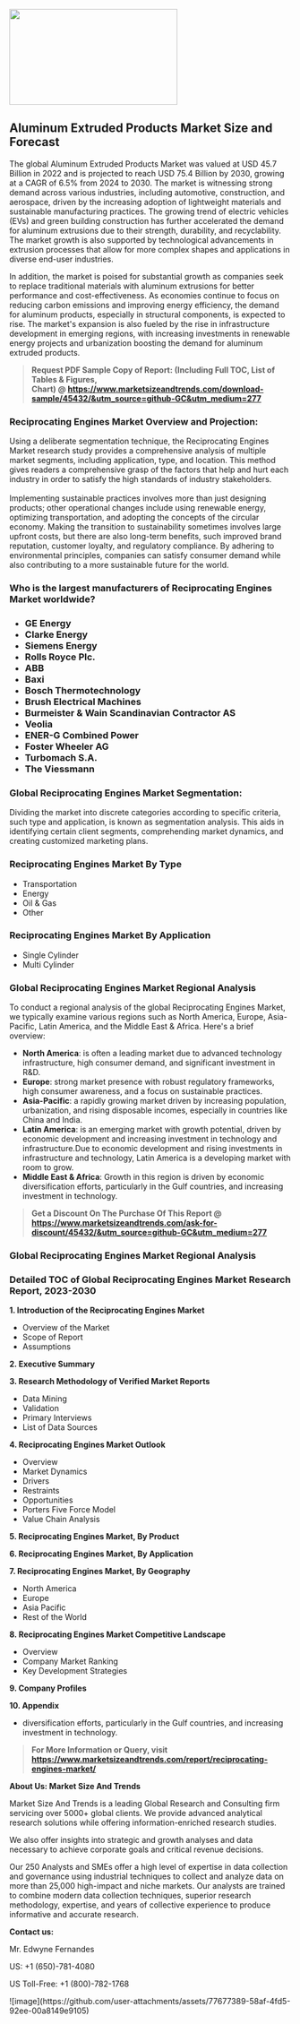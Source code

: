 <p><img class="alignnone size-medium wp-image-20088" src="https://ffe5etoiles.com/wp-content/uploads/2024/12/MST1-300x171.png" alt="" width="300" height="171" /></p><h2>Aluminum Extruded Products Market Size and Forecast</h2><p>The global Aluminum Extruded Products Market was valued at USD 45.7 Billion in 2022 and is projected to reach USD 75.4 Billion by 2030, growing at a CAGR of 6.5% from 2024 to 2030. The market is witnessing strong demand across various industries, including automotive, construction, and aerospace, driven by the increasing adoption of lightweight materials and sustainable manufacturing practices. The growing trend of electric vehicles (EVs) and green building construction has further accelerated the demand for aluminum extrusions due to their strength, durability, and recyclability. The market growth is also supported by technological advancements in extrusion processes that allow for more complex shapes and applications in diverse end-user industries.</p><p>In addition, the market is poised for substantial growth as companies seek to replace traditional materials with aluminum extrusions for better performance and cost-effectiveness. As economies continue to focus on reducing carbon emissions and improving energy efficiency, the demand for aluminum products, especially in structural components, is expected to rise. The market's expansion is also fueled by the rise in infrastructure development in emerging regions, with increasing investments in renewable energy projects and urbanization boosting the demand for aluminum extruded products.</p></p><blockquote id="" class=""><strong>Request PDF Sample Copy of Report: (Including Full TOC, List of Tables &amp; Figures, Chart)&nbsp;@&nbsp;<strong><a href="https://www.marketsizeandtrends.com/download-sample/45432/&utm_source=github-GC&utm_medium=277" target="_blank">https://www.marketsizeandtrends.com/download-sample/45432/&utm_source=github-GC&utm_medium=277</a></strong></strong></blockquote><h3 id="" class="">Reciprocating Engines Market&nbsp;Overview and Projection:</h3><p id="" class="">Using a deliberate segmentation technique, the Reciprocating Engines Market research study provides a comprehensive analysis of multiple market segments, including application, type, and location. This method gives readers a comprehensive grasp of the factors that help and hurt each industry in order to satisfy the high standards of industry stakeholders. <br /> <br />Implementing sustainable practices involves more than just designing products; other operational changes include using renewable energy, optimizing transportation, and adopting the concepts of the circular economy. Making the transition to sustainability sometimes involves large upfront costs, but there are also long-term benefits, such improved brand reputation, customer loyalty, and regulatory compliance. By adhering to environmental principles, companies can satisfy consumer demand while also contributing to a more sustainable future for the world.</p><h3 id="" class="">Who is the largest manufacturers of&nbsp;Reciprocating Engines Market worldwide?</h3><h3 class=""><p><ul><li>GE Energy </li><li> Clarke Energy </li><li> Siemens Energy </li><li> Rolls Royce Plc. </li><li> ABB </li><li> Baxi </li><li> Bosch Thermotechnology </li><li> Brush Electrical Machines </li><li> Burmeister & Wain Scandinavian Contractor AS </li><li> Veolia </li><li> ENER-G Combined Power </li><li> Foster Wheeler AG </li><li> Turbomach S.A. </li><li> The Viessmann</li></ul></p></h3><h3 id="" class="">Global&nbsp;Reciprocating Engines Market Segmentation:</h3><p id="" class="">Dividing the market into discrete categories according to specific criteria, such type and application, is known as segmentation analysis. This aids in identifying certain client segments, comprehending market dynamics, and creating customized marketing plans.</p><h3 id="" class="">Reciprocating Engines Market&nbsp;By Type</h3><p><p><ul><li>Transportation </li><li> Energy </li><li> Oil & Gas </li><li> Other</p></li></ul></p></p><h3 id="" class="">Reciprocating Engines Market&nbsp;By Application</h3><p class=""><p><ul><li>Single Cylinder </li><li> Multi Cylinder</li></ul></p></p><h3 id="" class="">Global Reciprocating Engines Market Regional Analysis</h3><p id="" class="">To conduct a regional analysis of the global Reciprocating Engines Market, we typically examine various regions such as North America, Europe, Asia-Pacific, Latin America, and the Middle East &amp; Africa. Here's a brief overview:</p><ul><li><strong>North America</strong>: is often a leading market due to advanced technology infrastructure, high consumer demand, and significant investment in R&amp;D.</li><li><strong>Europe</strong>: strong market presence with robust regulatory frameworks, high consumer awareness, and a focus on sustainable practices.</li><li><strong>Asia-Pacific</strong>: a rapidly growing market driven by increasing population, urbanization, and rising disposable incomes, especially in countries like China and India.</li><li><strong>Latin America</strong>: is an emerging market with growth potential, driven by economic development and increasing investment in technology and infrastructure.Due to economic development and rising investments in infrastructure and technology, Latin America is a developing market with room to grow.</li><li><strong>Middle East &amp; Africa</strong>: Growth in this region is driven by economic diversification efforts, particularly in the Gulf countries, and increasing investment in technology.</li></ul><blockquote id="" class=""><strong>Get a Discount On The Purchase Of This Report @ <strong><a href="https://www.marketsizeandtrends.com/ask-for-discount/45432/&utm_source=github-GC&utm_medium=277" target="_blank">https://www.marketsizeandtrends.com/ask-for-discount/45432/&utm_source=github-GC&utm_medium=277</a></strong></strong></blockquote><h3 id="" class="">Global Reciprocating Engines Market Regional Analysis</h3><h3 id="" class="">Detailed TOC of Global Reciprocating Engines Market Research Report, 2023-2030</h3><p id="" class=""><strong>1. Introduction of the Reciprocating Engines Market</strong></p><ul><li>Overview of the Market</li><li>Scope of Report</li><li>Assumptions</li></ul><p id="" class=""><strong>2. Executive Summary</strong></p><p id="" class=""><strong>3. Research Methodology of Verified Market Reports</strong></p><ul><li>Data Mining</li><li>Validation</li><li>Primary Interviews</li><li>List of Data Sources</li></ul><p id="" class=""><strong>4. Reciprocating Engines Market Outlook</strong></p><ul><li>Overview</li><li>Market Dynamics</li><li>Drivers</li><li>Restraints</li><li>Opportunities</li><li>Porters Five Force Model</li><li>Value Chain Analysis</li></ul><p id="" class=""><strong>5. Reciprocating Engines Market, By Product</strong></p><p id="" class=""><strong>6. Reciprocating Engines Market, By Application</strong></p><p id="" class=""><strong>7. Reciprocating Engines Market, By Geography</strong></p><ul><li>North America</li><li>Europe</li><li>Asia Pacific</li><li>Rest of the World</li></ul><p id="" class=""><strong>8. Reciprocating Engines Market Competitive Landscape</strong></p><ul><li>Overview</li><li>Company Market Ranking</li><li>Key Development Strategies</li></ul><p id="" class=""><strong>9. Company Profiles</strong></p><p id="" class=""><strong>10. Appendix</strong></p><ul><li>diversification efforts, particularly in the Gulf countries, and increasing investment in technology.</li></ul><blockquote id="" class=""><strong>For More Information or Query, visit <strong><strong><a href="https://www.marketsizeandtrends.com/report/reciprocating-engines-market/" target="_blank">https://www.marketsizeandtrends.com/report/reciprocating-engines-market/</a></strong></strong></strong></blockquote><p id="" class=""><strong>About Us: Market Size And Trends</strong></p><p id="" class="">Market Size And Trends is a leading Global Research and Consulting firm servicing over 5000+ global clients. We provide advanced analytical research solutions while offering information-enriched research studies.</p><p id="" class="">We also offer insights into strategic and growth analyses and data necessary to achieve corporate goals and critical revenue decisions.</p><p id="" class="">Our 250 Analysts and SMEs offer a high level of expertise in data collection and governance using industrial techniques to collect and analyze data on more than 25,000 high-impact and niche markets. Our analysts are trained to combine modern data collection techniques, superior research methodology, expertise, and years of collective experience to produce informative and accurate research.</p><p id="" class=""><strong>Contact us:</strong></p><p id="" class="">Mr. Edwyne Fernandes</p><p id="" class="">US: +1 (650)-781-4080</p><p id="" class="">US Toll-Free: +1 (800)-782-1768</p>
![image](https://github.com/user-attachments/assets/77677389-58af-4fd5-92ee-00a8149e9105)
